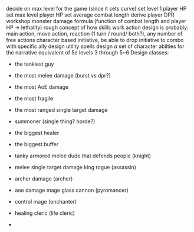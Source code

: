 decide on max level for the game (since it sets curve)
set level 1 player HP
set max level player HP
set average combat length
derive player DPR
workshop monster damage formula (function of combat length and player HP -> lethality)
rough concept of how skills work
action design is probably: main action, move action, reaction (1 turn / round/ both?), any number of free actions
character based initiative, be able to drop initiative to combo with specific ally
design utility spells
design *a* set of character abilties for the narrative equivalent of 5e levels 3 through 5~6
Design classes:
- the tankiest guy
- the most melee damage (burst vs dpr?)
- the most AoE damage
- the most fragile
- the most ranged single target damage
- summoner (single thing? horde?)
- the biggest healer
- the biggest buffer


- tanky armored melee dude that defends people (knight)
- melee single target damage king rogue (assassin)
- archer damage (archer)
- aoe damage mage glass cannon (pyromancer)
- control mage (enchanter)
- healing cleric (life cleric)
- 